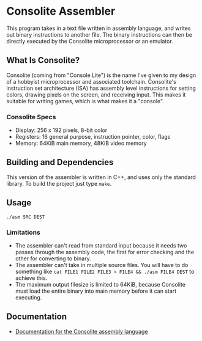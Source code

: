 # Consolite Assembler

This program takes in a text file written in assembly language, and writes out
binary instructions to another file. The binary instructions can then be
directly executed by the Consolite microprocessor or an emulator.

## What Is Consolite?

Consolite (coming from "Console Lite") is the name I've given to my design of a
hobbyist microprocessor and associated toolchain. Consolite's instruction set
architecture (ISA) has assembly level instructions for setting colors, drawing
pixels on the screen, and receiving input. This makes it suitable for writing
games, which is what makes it a "console".

### Consolite Specs

* Display: 256 x 192 pixels, 8-bit color
* Registers: 16 general purpose, instruction pointer, color, flags
* Memory: 64KiB main memory, 48KiB video memory

## Building and Dependencies

This version of the assembler is written in C++, and uses only the standard
library. To build the project just type `make`.

## Usage

`./asm SRC DEST`

### Limitations

* The assembler can't read from standard input because it needs two passes
through the assembly code, the first for error checking and the other for
converting to binary. 
* The assembler can't take in multiple source files. You will have to do
something like `cat FILE1 FILE2 FILE3 > FILE4 && ./asm FILE4 DEST` to
achieve this.
* The maximum output filesize is limited to 64KiB, because Consolite must
load the entire binary into main memory before it can start executing.

## Documentation

* [Documentation for the Consolite assembly language](docs/assembly.md)
